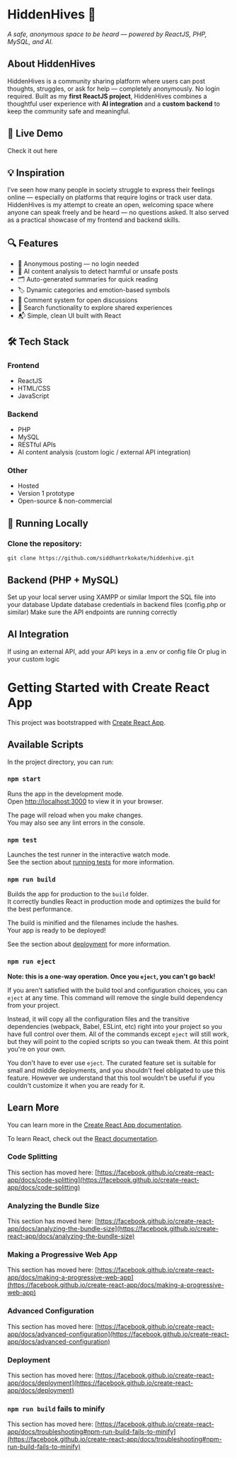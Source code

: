 # HiddenHives 🐝
*A safe, anonymous space to be heard — powered by ReactJS, PHP, MySQL, and AI.*

## About HiddenHives

HiddenHives is a community sharing platform where users can post thoughts, struggles, or ask for help — completely anonymously. No login required. Built as my **first ReactJS project**, HiddenHives combines a thoughtful user experience with **AI integration** and a **custom backend** to keep the community safe and meaningful.

## 🚀 Live Demo

Check it out here

## 💡 Inspiration

I’ve seen how many people in society struggle to express their feelings online — especially on platforms that require logins or track user data. HiddenHives is my attempt to create an open, welcoming space where anyone can speak freely and be heard — no questions asked. It also served as a practical showcase of my frontend and backend skills.

## 🔍 Features

*   📝 Anonymous posting — no login needed
*   🧠 AI content analysis to detect harmful or unsafe posts
*   🗂 Auto-generated summaries for quick reading
*   🏷 Dynamic categories and emotion-based symbols
*   💬 Comment system for open discussions
*   🔎 Search functionality to explore shared experiences
*   📬 Simple, clean UI built with React

## 🛠 Tech Stack

### Frontend

*   ReactJS
*   HTML/CSS
*   JavaScript

### Backend

*   PHP
*   MySQL
*   RESTful APIs
*   AI content analysis (custom logic / external API integration)

### Other

*   Hosted 
*   Version 1 prototype
*   Open-source & non-commercial

## 🧪 Running Locally

### Clone the repository:
`git clone https://github.com/siddhantrkokate/hiddenhive.git`

## Backend (PHP + MySQL)
Set up your local server using XAMPP or similar
Import the SQL file into your database
Update database credentials in backend files (config.php or similar)
Make sure the API endpoints are running correctly

## AI Integration
If using an external API, add your API keys in a .env or config file
Or plug in your custom logic

# Getting Started with Create React App

This project was bootstrapped with [Create React App](https://github.com/facebook/create-react-app).

## Available Scripts

In the project directory, you can run:

### `npm start`

Runs the app in the development mode.\
Open [http://localhost:3000](http://localhost:3000) to view it in your browser.

The page will reload when you make changes.\
You may also see any lint errors in the console.

### `npm test`

Launches the test runner in the interactive watch mode.\
See the section about [running tests](https://facebook.github.io/create-react-app/docs/running-tests) for more information.

### `npm run build`

Builds the app for production to the `build` folder.\
It correctly bundles React in production mode and optimizes the build for the best performance.

The build is minified and the filenames include the hashes.\
Your app is ready to be deployed!

See the section about [deployment](https://facebook.github.io/create-react-app/docs/deployment) for more information.

### `npm run eject`

**Note: this is a one-way operation. Once you `eject`, you can't go back!**

If you aren't satisfied with the build tool and configuration choices, you can `eject` at any time. This command will remove the single build dependency from your project.

Instead, it will copy all the configuration files and the transitive dependencies (webpack, Babel, ESLint, etc) right into your project so you have full control over them. All of the commands except `eject` will still work, but they will point to the copied scripts so you can tweak them. At this point you're on your own.

You don't have to ever use `eject`. The curated feature set is suitable for small and middle deployments, and you shouldn't feel obligated to use this feature. However we understand that this tool wouldn't be useful if you couldn't customize it when you are ready for it.

## Learn More

You can learn more in the [Create React App documentation](https://facebook.github.io/create-react-app/docs/getting-started).

To learn React, check out the [React documentation](https://reactjs.org/).

### Code Splitting

This section has moved here: [https://facebook.github.io/create-react-app/docs/code-splitting](https://facebook.github.io/create-react-app/docs/code-splitting)

### Analyzing the Bundle Size

This section has moved here: [https://facebook.github.io/create-react-app/docs/analyzing-the-bundle-size](https://facebook.github.io/create-react-app/docs/analyzing-the-bundle-size)

### Making a Progressive Web App

This section has moved here: [https://facebook.github.io/create-react-app/docs/making-a-progressive-web-app](https://facebook.github.io/create-react-app/docs/making-a-progressive-web-app)

### Advanced Configuration

This section has moved here: [https://facebook.github.io/create-react-app/docs/advanced-configuration](https://facebook.github.io/create-react-app/docs/advanced-configuration)

### Deployment

This section has moved here: [https://facebook.github.io/create-react-app/docs/deployment](https://facebook.github.io/create-react-app/docs/deployment)

### `npm run build` fails to minify

This section has moved here: [https://facebook.github.io/create-react-app/docs/troubleshooting#npm-run-build-fails-to-minify](https://facebook.github.io/create-react-app/docs/troubleshooting#npm-run-build-fails-to-minify)
